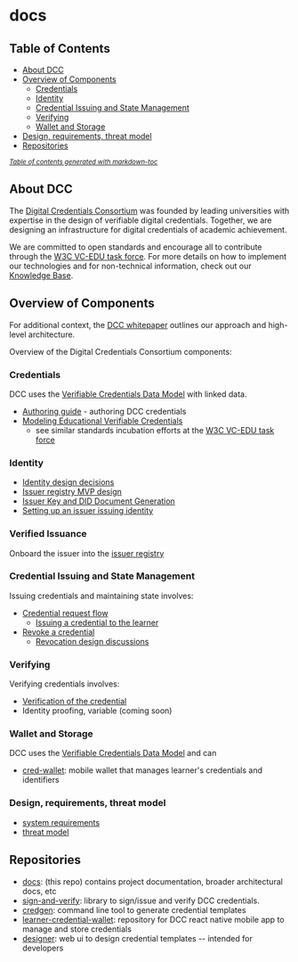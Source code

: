 # docs

## Table of Contents

- [About DCC](#about-dcc)
- [Overview of Components](#overview-of-components)
  * [Credentials](#credentials)
  * [Identity](#identity)
  * [Credential Issuing and State Management](#credential-issuing-and-state-management)
  * [Verifying](#verifying)
  * [Wallet and Storage](#wallet-and-storage)
- [Design, requirements, threat model](#design--requirements--threat-model)
- [Repositories](#repositories)

<small><i><a href='http://ecotrust-canada.github.io/markdown-toc/'>Table of contents generated with markdown-toc</a></i></small>

## About DCC

The [Digital Credentials Consortium](https://digitalcredentials.mit.edu/) was founded by leading universities with expertise in the design of verifiable digital credentials. Together, we are designing an infrastructure for digital credentials of academic achievement.

We are committed to open standards and encourage all to contribute through the [W3C VC-EDU task force](https://w3c-ccg.github.io/vc-ed/). For more details on how to implement our technologies and for non-technical information, check out our [Knowledge Base](https://wiki.dcconsortium.org).

## Overview of Components

For additional context, the [DCC whitepaper](https://wiki.dcconsortium.org/app/page/1EN-emRW0Rc5Rrw9KcKkKBnEtEa8YqR-y?p=1h1VJHHv2zSe0n9Ltg-KQevSuqWbGcExy) outlines our approach and high-level architecture. 

Overview of the Digital Credentials Consortium components:

### Credentials

DCC uses the [Verifiable Credentials Data Model](https://w3c.github.io/vc-data-model/) with linked data. 
- [Authoring guide](authoring/README.md) - authoring DCC credentials
- [Modeling Educational Verifiable Credentials](https://w3c-ccg.github.io/vc-ed-models/) 
  - see similar standards incubation efforts at the [W3C VC-EDU task force](https://w3c-ccg.github.io/vc-ed/)

### Identity

- [Identity design decisions](identity/design_decisions_id.md)
- [Issuer registry MVP design](identity/issuer_registry.md)
- [Issuer Key and DID Document Generation](identity/issuer_key_generation.md)
- [Setting up an issuer issuing identity](identity/issuer_demo_id.md)

### Verified Issuance

Onboard the issuer into the [issuer registry](identity/issuer_registry.md)


### Credential Issuing and State Management

Issuing credentials and maintaining state involves:

- [Credential request flow](request/credential_request.md)
  - [Issuing a credential to the learner](credential/issue_credential.md)
- [Revoke a credential](credential/revoke_credential.md)
  - [Revocation design discussions](credential/revoke_credential_design_discussions.md)

### Verifying

Verifying credentials involves:
- [Verification of the credential](verification/verify_credential.md)
- Identity proofing, variable (coming soon)

### Wallet and Storage
DCC uses the [Verifiable Credentials Data Model](https://w3c.github.io/vc-data-model/) and can  

- [cred-wallet](https://github.com/digitalcredentials/cred-wallet): mobile wallet that manages learner's credentials and identifiers

### Design, requirements, threat model

- [system requirements](system/requirements.md)
- [threat model](system/threat_model.md)

## Repositories

- [docs](https://github.com/digitalcredentials/docs): (this repo) contains project documentation, broader architectural docs, etc
- [sign-and-verify](https://github.com/digitalcredentials/sign-and-verify): library to sign/issue and verify DCC credentials. 
- [credgen](https://github.com/digitalcredentials/credgen): command line tool to generate credential templates
- [learner-credential-wallet](https://github.com/digitalcredentials/learner-credential-wallet): repository for DCC react native mobile app to manage and store credentials 
- [designer](https://github.com/digitalcredentials/designer): web ui to design credential templates -- intended for developers

